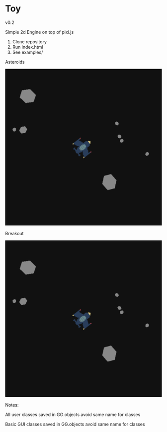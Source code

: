 # Toy

v0.2

Simple 2d Engine on top of pixi.js

1. Clone repository
2. Run index.html
3. See examples/

Asteroids

![Screenshot](screenshot/screenshot1.png)

Breakout

![Screenshot](screenshot/screenshot1.png)

Notes:

All user classes saved in GG.objects avoid same name for classes

Basic GUI classes saved in GG.objects avoid same name for classes
